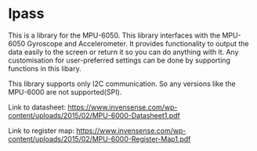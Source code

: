 # Ipass

This is a library for the MPU-6050.
This library interfaces with the MPU-6050 Gyroscope and Accelerometer. It provides functionality to output the data easily to the screen
or return it so you can do anything with it. Any customisation for user-preferred settings can be done by supporting functions in this libary.

This library supports only I2C communication. So any versions like the MPU-6000 are not supported(SPI).

Link to datasheet:
https://www.invensense.com/wp-content/uploads/2015/02/MPU-6000-Datasheet1.pdf

Link to register map:
https://www.invensense.com/wp-content/uploads/2015/02/MPU-6000-Register-Map1.pdf